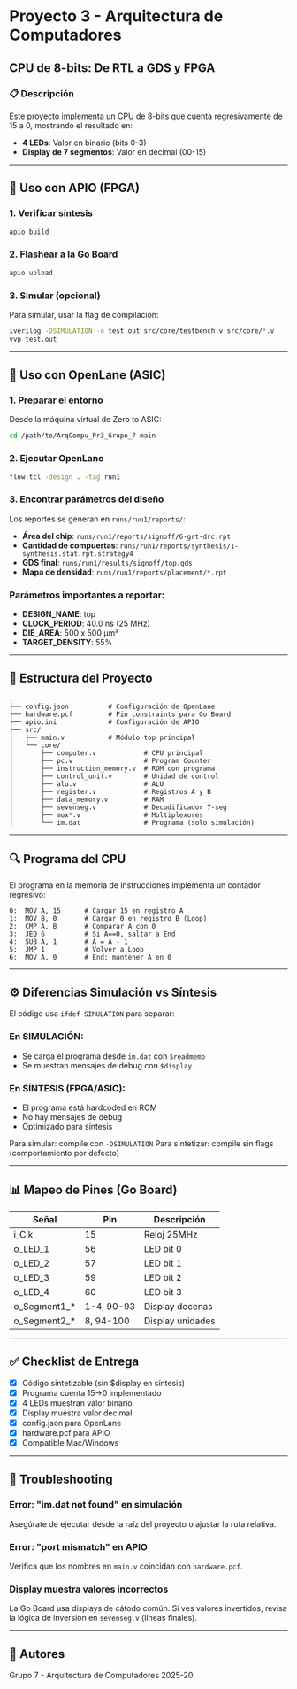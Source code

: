 # Proyecto 3 - Arquitectura de Computadores
## CPU de 8-bits: De RTL a GDS y FPGA

### 📋 Descripción
Este proyecto implementa un CPU de 8-bits que cuenta regresivamente de 15 a 0, mostrando el resultado en:
- **4 LEDs**: Valor en binario (bits 0-3)
- **Display de 7 segmentos**: Valor en decimal (00-15)

---

## 🚀 Uso con APIO (FPGA)

### 1. Verificar síntesis
```bash
apio build
```

### 2. Flashear a la Go Board
```bash
apio upload
```

### 3. Simular (opcional)
Para simular, usar la flag de compilación:
```bash
iverilog -DSIMULATION -o test.out src/core/testbench.v src/core/*.v
vvp test.out
```

---

## 🔧 Uso con OpenLane (ASIC)

### 1. Preparar el entorno
Desde la máquina virtual de Zero to ASIC:

```bash
cd /path/to/ArqCompu_Pr3_Grupo_7-main
```

### 2. Ejecutar OpenLane
```bash
flow.tcl -design . -tag run1
```

### 3. Encontrar parámetros del diseño

Los reportes se generan en `runs/run1/reports/`:

- **Área del chip**: `runs/run1/reports/signoff/6-grt-drc.rpt`
- **Cantidad de compuertas**: `runs/run1/reports/synthesis/1-synthesis.stat.rpt.strategy4`
- **GDS final**: `runs/run1/results/signoff/top.gds`
- **Mapa de densidad**: `runs/run1/reports/placement/*.rpt`

### Parámetros importantes a reportar:
- **DESIGN_NAME**: top
- **CLOCK_PERIOD**: 40.0 ns (25 MHz)
- **DIE_AREA**: 500 x 500 µm²
- **TARGET_DENSITY**: 55%

---

## 📁 Estructura del Proyecto

```
.
├── config.json          # Configuración de OpenLane
├── hardware.pcf         # Pin constraints para Go Board
├── apio.ini             # Configuración de APIO
├── src/
│   ├── main.v           # Módulo top principal
│   └── core/
│       ├── computer.v            # CPU principal
│       ├── pc.v                  # Program Counter
│       ├── instruction_memory.v  # ROM con programa
│       ├── control_unit.v        # Unidad de control
│       ├── alu.v                 # ALU
│       ├── register.v            # Registros A y B
│       ├── data_memory.v         # RAM
│       ├── sevenseg.v            # Decodificador 7-seg
│       ├── mux*.v                # Multiplexores
│       └── im.dat                # Programa (solo simulación)
```

---

## 🔍 Programa del CPU

El programa en la memoria de instrucciones implementa un contador regresivo:

```assembly
0:  MOV A, 15      # Cargar 15 en registro A
1:  MOV B, 0       # Cargar 0 en registro B (Loop)
2:  CMP A, B       # Comparar A con 0
3:  JEQ 6          # Si A==0, saltar a End
4:  SUB A, 1       # A = A - 1
5:  JMP 1          # Volver a Loop
6:  MOV A, 0       # End: mantener A en 0
```

---

## ⚙️ Diferencias Simulación vs Síntesis

El código usa `ifdef SIMULATION` para separar:

### En SIMULACIÓN:
- Se carga el programa desde `im.dat` con `$readmemb`
- Se muestran mensajes de debug con `$display`

### En SÍNTESIS (FPGA/ASIC):
- El programa está hardcoded en ROM
- No hay mensajes de debug
- Optimizado para síntesis

Para simular: compile con `-DSIMULATION`
Para sintetizar: compile sin flags (comportamiento por defecto)

---

## 📊 Mapeo de Pines (Go Board)

| Señal | Pin | Descripción |
|-------|-----|-------------|
| i_Clk | 15 | Reloj 25MHz |
| o_LED_1 | 56 | LED bit 0 |
| o_LED_2 | 57 | LED bit 1 |
| o_LED_3 | 59 | LED bit 2 |
| o_LED_4 | 60 | LED bit 3 |
| o_Segment1_* | 1-4, 90-93 | Display decenas |
| o_Segment2_* | 8, 94-100 | Display unidades |

---

## ✅ Checklist de Entrega

- [x] Código sintetizable (sin $display en síntesis)
- [x] Programa cuenta 15→0 implementado
- [x] 4 LEDs muestran valor binario
- [x] Display muestra valor decimal
- [x] config.json para OpenLane
- [x] hardware.pcf para APIO
- [x] Compatible Mac/Windows

---

## 🐛 Troubleshooting

### Error: "im.dat not found" en simulación
Asegúrate de ejecutar desde la raíz del proyecto o ajustar la ruta relativa.

### Error: "port mismatch" en APIO
Verifica que los nombres en `main.v` coincidan con `hardware.pcf`.

### Display muestra valores incorrectos
La Go Board usa displays de cátodo común. Si ves valores invertidos, 
revisa la lógica de inversión en `sevenseg.v` (líneas finales).

---

## 👥 Autores
Grupo 7 - Arquitectura de Computadores 2025-20
